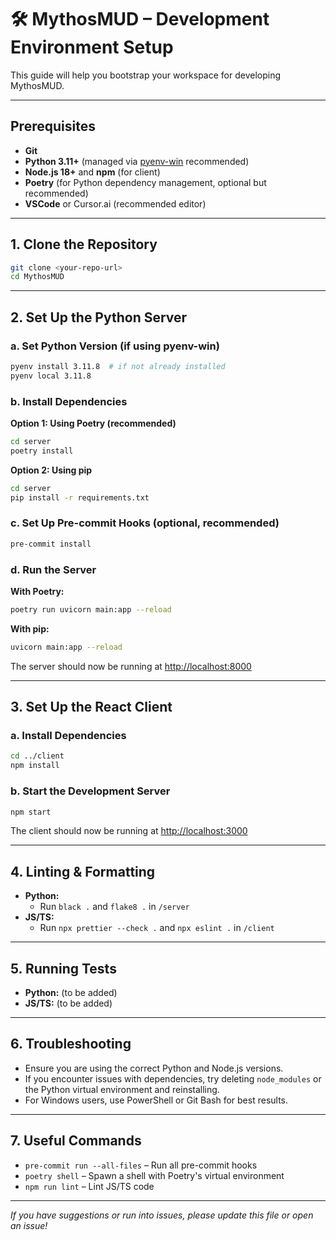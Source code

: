 # 🛠️ MythosMUD – Development Environment Setup

This guide will help you bootstrap your workspace for developing MythosMUD.

---

## Prerequisites

- **Git**
- **Python 3.11+** (managed via [pyenv-win](https://github.com/pyenv-win/pyenv-win) recommended)
- **Node.js 18+** and **npm** (for client)
- **Poetry** (for Python dependency management, optional but recommended)
- **VSCode** or Cursor.ai (recommended editor)

---

## 1. Clone the Repository

```sh
git clone <your-repo-url>
cd MythosMUD
```

---

## 2. Set Up the Python Server

### a. Set Python Version (if using pyenv-win)
```sh
pyenv install 3.11.8  # if not already installed
pyenv local 3.11.8
```

### b. Install Dependencies

**Option 1: Using Poetry (recommended)**
```sh
cd server
poetry install
```

**Option 2: Using pip**
```sh
cd server
pip install -r requirements.txt
```

### c. Set Up Pre-commit Hooks (optional, recommended)
```sh
pre-commit install
```

### d. Run the Server

**With Poetry:**
```sh
poetry run uvicorn main:app --reload
```

**With pip:**
```sh
uvicorn main:app --reload
```

The server should now be running at [http://localhost:8000](http://localhost:8000)

---

## 3. Set Up the React Client

### a. Install Dependencies
```sh
cd ../client
npm install
```

### b. Start the Development Server
```sh
npm start
```

The client should now be running at [http://localhost:3000](http://localhost:3000)

---

## 4. Linting & Formatting

- **Python:**
  - Run `black .` and `flake8 .` in `/server`
- **JS/TS:**
  - Run `npx prettier --check .` and `npx eslint .` in `/client`

---

## 5. Running Tests

- **Python:** (to be added)
- **JS/TS:** (to be added)

---

## 6. Troubleshooting

- Ensure you are using the correct Python and Node.js versions.
- If you encounter issues with dependencies, try deleting `node_modules` or the Python virtual environment and reinstalling.
- For Windows users, use PowerShell or Git Bash for best results.

---

## 7. Useful Commands

- `pre-commit run --all-files` – Run all pre-commit hooks
- `poetry shell` – Spawn a shell with Poetry's virtual environment
- `npm run lint` – Lint JS/TS code

---

_If you have suggestions or run into issues, please update this file or open an issue!_
